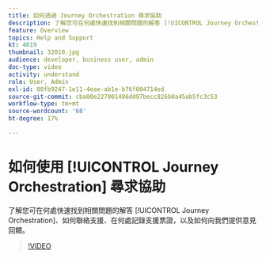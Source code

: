 ```yaml
---
title: 如何透過 Journey Orchestration 尋求協助
description: 了解您可在何處快速找到相關問題的解答 [!UICONTROL Journey Orchestration]、如何聯絡支援、在何處記錄支援票證，以及如何向我們提供意見回饋。
feature: Overview
topics: Help and Support
kt: 4019
thumbnail: 32010.jpg
audience: developer, business user, admin
doc-type: video
activity: understand
role: User, Admin
exl-id: 80fb9247-1e11-4eae-ab1e-b76f004714ed
source-git-commit: cba80e227001486dd97becc826b0a45ab5fc3c53
workflow-type: tm+mt
source-wordcount: '68'
ht-degree: 17%

---
```


# 如何使用 [!UICONTROL Journey Orchestration] 尋求協助

了解您可在何處快速找到相關問題的解答 [!UICONTROL Journey Orchestration]、如何聯絡支援、在何處記錄支援票證，以及如何向我們提供意見回饋。

>[!VIDEO](https://video.tv.adobe.com/v/32010?quality=12&learn=on)
